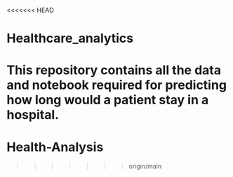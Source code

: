 <<<<<<< HEAD
# Healthcare_analytics
This repository contains all the data and notebook required for predicting how long would a patient stay in a hospital.
=======
# Health-Analysis
>>>>>>> origin/main
